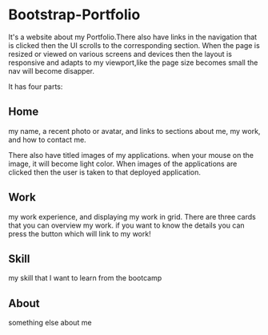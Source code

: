 # Bootstrap-Portfolio
It's a website about my Portfolio.There also have links in the navigation that is clicked then the UI scrolls to the corresponding section. When the page is resized or viewed on various screens and devices then the layout is responsive and adapts to my viewport,like the page size becomes small the nav will become disapper.

It has four parts:
## Home
my name, a recent photo or avatar, and links to sections about me, my work, and how to contact me.
<p>There also have titled images of my applications. 
when your mouse on the image, it will become light color. When images of the applications are clicked then the user is taken to that deployed application.
</p>

## Work
my work experience, and displaying my work in grid. There are three cards that you can overview my work. if you want to know the details you can press the button which will link to my work!



## Skill
my skill that I want to learn from the bootcamp

## About
something else about me

